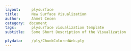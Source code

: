 ```yaml
---
layout:     plysurface
title:      New Surface Visualization
author:     Ahmet Cecen
category:  document
tags: 		plysurface visualization template
subtitle:   Some Short Description of the Visualization

plydata: 	/ply/ChunkColoredWeb.ply
---
```


